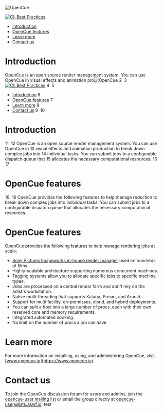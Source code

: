 ![OpenCue](/images/opencue_logo_with_text.png)

[![CII Best Practices](https://bestpractices.coreinfrastructure.org/projects/2837/badge)](https://bestpractices.coreinfrastructure.org/projects/2837)

- [Introduction](#Introduction)
- [OpenCue features](#OpenCue-features)
- [Learn more](#Learn-more)
- [Contact us](#Contact-us)

# Introduction

OpenCue is an open source render management system. You can use OpenCue in
visual effects and animation pro![OpenCue](/images/opencue_logo_with_text.png)
2
​
3
[![CII Best Practices](https://bestpractices.coreinfrastructure.org/projects/2837/badge)](https://bestpractices.coreinfrastructure.org/projects/2837)
4
​
5
- [Introduction](#Introduction)
6
- [OpenCue features](#OpenCue-features)
7
- [Learn more](#Learn-more)
8
- [Contact us](#Contact-us)
9
​
10
# Introduction
11
​
12
OpenCue is an open source render management system. You can use OpenCue in
13
visual effects and animation production to break down complex jobs into
14
individual tasks. You can submit jobs to a configurable dispatch queue that
15
allocates the necessary computational resources.
16
​
17
# OpenCue features
18
​
19
OpenCue provides the following features to help manage reduction to break down complex jobs into
individual tasks. You can submit jobs to a configurable dispatch queue that
allocates the necessary computational resources.

# OpenCue features

OpenCue provides the following features to help manage rendering jobs at scale:

- [Sony Pictures Imageworks in-house render manager](https://www.opencue.io/docs/concepts/spi-case-study/)
  used on hundreds of films.
- Highly-scalable architecture supporting numerous concurrent machines.
- Tagging systems allow you to allocate specific jobs to specific machine
  types.
- Jobs are processed on a central render farm and don't rely on the artist's
  workstation.
- Native multi-threading that supports Katana, Prman, and Arnold.
- Support for multi facility, on-premisses, cloud, and hybrid deployments.
- You can split a host into a large number of procs, each with their own
  reserved core and memory requirements.
- Integrated automated booking.
- No limit on the number of procs a job can have.

# Learn more

For more information on installing, using, and administering OpenCue, visit
[www.opencue.io](https://www.opencue.io).

# Contact us

To join the OpenCue discussion forum for users and admins, join the
[opencue-user mailing list](https://lists.aswf.io/g/opencue-user) or email the
group directly at <opencue-user@lists.aswf.io>. test
